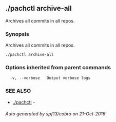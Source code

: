 ## ./pachctl archive-all

Archives all commits in all repos.

### Synopsis


Archives all commits in all repos.

```
./pachctl archive-all
```

### Options inherited from parent commands

```
  -v, --verbose   Output verbose logs
```

### SEE ALSO
* [./pachctl](./pachctl.md)	 - 

###### Auto generated by spf13/cobra on 21-Oct-2016
